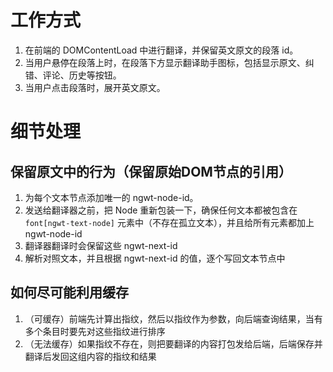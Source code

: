 # 工作方式

1. 在前端的 DOMContentLoad 中进行翻译，并保留英文原文的段落 id。
2. 当用户悬停在段落上时，在段落下方显示翻译助手图标，包括显示原文、纠错、评论、历史等按钮。
3. 当用户点击段落时，展开英文原文。

# 细节处理

## 保留原文中的行为（保留原始DOM节点的引用）

1. 为每个文本节点添加唯一的 ngwt-node-id。
1. 发送给翻译器之前，把 Node 重新包装一下，确保任何文本都被包含在 `font[ngwt-text-node]` 元素中（不存在孤立文本），并且给所有元素都加上 ngwt-node-id
1. 翻译器翻译时会保留这些 ngwt-next-id
1. 解析对照文本，并且根据 ngwt-next-id 的值，逐个写回文本节点中

## 如何尽可能利用缓存

1. （可缓存）前端先计算出指纹，然后以指纹作为参数，向后端查询结果，当有多个条目时要先对这些指纹进行排序
1. （无法缓存）如果指纹不存在，则把要翻译的内容打包发给后端，后端保存并翻译后发回这组内容的指纹和结果
